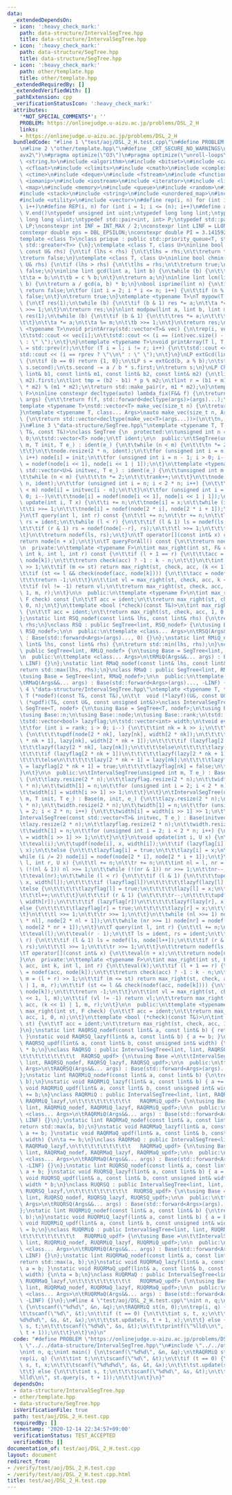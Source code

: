 ```yaml
---
data:
  _extendedDependsOn:
  - icon: ':heavy_check_mark:'
    path: data-structure/IntervalSegTree.hpp
    title: data-structure/IntervalSegTree.hpp
  - icon: ':heavy_check_mark:'
    path: data-structure/SegTree.hpp
    title: data-structure/SegTree.hpp
  - icon: ':heavy_check_mark:'
    path: other/template.hpp
    title: other/template.hpp
  _extendedRequiredBy: []
  _extendedVerifiedWith: []
  _pathExtension: cpp
  _verificationStatusIcon: ':heavy_check_mark:'
  attributes:
    '*NOT_SPECIAL_COMMENTS*': ''
    PROBLEM: https://onlinejudge.u-aizu.ac.jp/problems/DSL_2_H
    links:
    - https://onlinejudge.u-aizu.ac.jp/problems/DSL_2_H
  bundledCode: "#line 1 \"test/aoj/DSL_2_H.test.cpp\"\n#define PROBLEM \"https://onlinejudge.u-aizu.ac.jp/problems/DSL_2_H\"\
    \n#line 2 \"other/template.hpp\"\n#define _CRT_SECURE_NO_WARNINGS\n#pragma target(\"\
    avx2\")\n#pragma optimize(\"O3\")\n#pragma optimize(\"unroll-loops\")\n#include\
    \ <string.h>\n#include <algorithm>\n#include <bitset>\n#include <cassert>\n#include\
    \ <cfloat>\n#include <climits>\n#include <cmath>\n#include <complex>\n#include\
    \ <ctime>\n#include <deque>\n#include <fstream>\n#include <functional>\n#include\
    \ <iomanip>\n#include <iostream>\n#include <iterator>\n#include <list>\n#include\
    \ <map>\n#include <memory>\n#include <queue>\n#include <random>\n#include <set>\n\
    #include <stack>\n#include <string>\n#include <unordered_map>\n#include <unordered_set>\n\
    #include <utility>\n#include <vector>\n#define rep(i, n) for (int i = 0; i < (n);\
    \ i++)\n#define REP(i, n) for (int i = 1; i <= (n); i++)\n#define all(V) V.begin(),\
    \ V.end()\ntypedef unsigned int uint;\ntypedef long long lint;\ntypedef unsigned\
    \ long long ulint;\ntypedef std::pair<int, int> P;\ntypedef std::pair<lint, lint>\
    \ LP;\nconstexpr int INF = INT_MAX / 2;\nconstexpr lint LINF = LLONG_MAX / 2;\n\
    constexpr double eps = DBL_EPSILON;\nconstexpr double PI = 3.141592653589793238462643383279;\n\
    template <class T>\nclass prique : public std::priority_queue<T, std::vector<T>,\
    \ std::greater<T>> {\n};\ntemplate <class T, class U>\ninline bool chmax(T& lhs,\
    \ const U& rhs) {\n\tif (lhs < rhs) {\n\t\tlhs = rhs;\n\t\treturn true;\n\t}\n\
    \treturn false;\n}\ntemplate <class T, class U>\ninline bool chmin(T& lhs, const\
    \ U& rhs) {\n\tif (lhs > rhs) {\n\t\tlhs = rhs;\n\t\treturn true;\n\t}\n\treturn\
    \ false;\n}\ninline lint gcd(lint a, lint b) {\n\twhile (b) {\n\t\tlint c = a;\n\
    \t\ta = b;\n\t\tb = c % b;\n\t}\n\treturn a;\n}\ninline lint lcm(lint a, lint\
    \ b) {\n\treturn a / gcd(a, b) * b;\n}\nbool isprime(lint n) {\n\tif (n == 1)\
    \ return false;\n\tfor (int i = 2; i * i <= n; i++) {\n\t\tif (n % i == 0) return\
    \ false;\n\t}\n\treturn true;\n}\ntemplate <typename T>\nT mypow(T a, lint b)\
    \ {\n\tT res(1);\n\twhile (b) {\n\t\tif (b & 1) res *= a;\n\t\ta *= a;\n\t\tb\
    \ >>= 1;\n\t}\n\treturn res;\n}\nlint modpow(lint a, lint b, lint m) {\n\tlint\
    \ res(1);\n\twhile (b) {\n\t\tif (b & 1) {\n\t\t\tres *= a;\n\t\t\tres %= m;\n\
    \t\t}\n\t\ta *= a;\n\t\ta %= m;\n\t\tb >>= 1;\n\t}\n\treturn res;\n}\ntemplate\
    \ <typename T>\nvoid printArray(std::vector<T>& vec) {\n\trep(i, vec.size()) {\n\
    \t\tstd::cout << vec[i];\n\t\tstd::cout << (i == (int)vec.size() - 1 ? \"\\n\"\
    \ : \" \");\n\t}\n}\ntemplate <typename T>\nvoid printArray(T l, T r) {\n\tT rprev\
    \ = std::prev(r);\n\tfor (T i = l; i != r; i++) {\n\t\tstd::cout << *i;\n\t\t\
    std::cout << (i == rprev ? \"\\n\" : \" \");\n\t}\n}\nLP extGcd(lint a, lint b)\
    \ {\n\tif (b == 0) return {1, 0};\n\tLP s = extGcd(b, a % b);\n\tstd::swap(s.first,\
    \ s.second);\n\ts.second -= a / b * s.first;\n\treturn s;\n}\nLP ChineseRem(const\
    \ lint& b1, const lint& m1, const lint& b2, const lint& m2) {\n\tlint p = extGcd(m1,\
    \ m2).first;\n\tlint tmp = (b2 - b1) * p % m2;\n\tlint r = (b1 + m1 * tmp + m1\
    \ * m2) % (m1 * m2);\n\treturn std::make_pair(r, m1 * m2);\n}\ntemplate <typename\
    \ F>\ninline constexpr decltype(auto) lambda_fix(F&& f) {\n\treturn [f = std::forward<F>(f)](auto&&...\
    \ args) {\n\t\treturn f(f, std::forward<decltype(args)>(args)...);\n\t};\n}\n\
    template <typename T>\nstd::vector<T> make_vec(size_t n) {\n\treturn std::vector<T>(n);\n\
    }\ntemplate <typename T, class... Args>\nauto make_vec(size_t n, Args&&... args)\
    \ {\n\treturn std::vector<decltype(make_vec<T>(args...))>(\n\t\tn, make_vec<T>(std::forward<Args>(args)...));\n\
    }\n#line 3 \"data-structure/SegTree.hpp\"\ntemplate <typename T, T (*nodef)(const\
    \ T&, const T&)>\nclass SegTree {\n  protected:\n\tunsigned int n = 1, rank =\
    \ 0;\n\tstd::vector<T> node;\n\tT ident;\n\n  public:\n\tSegTree(unsigned int\
    \ m, T init, T e_) : ident(e_) {\n\t\twhile (n < m) {\n\t\t\tn *= 2;\n\t\t\trank++;\n\
    \t\t}\n\t\tnode.resize(2 * n, ident);\n\t\tfor (unsigned int i = n; i < 2 * n;\
    \ i++) node[i] = init;\n\t\tfor (unsigned int i = n - 1; i > 0; i--)\n\t\t\tnode[i]\
    \ = nodef(node[i << 1], node[i << 1 | 1]);\n\t}\n\ttemplate <typename U>\n\tSegTree(const\
    \ std::vector<U>& initvec, T e_) : ident(e_) {\n\t\tunsigned int m = initvec.size();\n\
    \t\twhile (n < m) {\n\t\t\tn *= 2;\n\t\t\trank++;\n\t\t}\n\t\tnode.resize(2 *\
    \ n, ident);\n\t\tfor (unsigned int i = n; i < 2 * n; i++) {\n\t\t\tif (i - n\
    \ < m) node[i] = initvec[i - n];\n\t\t}\n\t\tfor (unsigned int i = n - 1; i >\
    \ 0; i--)\n\t\t\tnode[i] = nodef(node[i << 1], node[i << 1 | 1]);\n\t}\n\tvoid\
    \ update(int i, T x) {\n\t\ti += n;\n\t\tnode[i] = x;\n\t\twhile (i != 1) {\n\t\
    \t\ti >>= 1;\n\t\t\tnode[i] = nodef(node[2 * i], node[2 * i + 1]);\n\t\t}\n\t\
    }\n\tT query(int l, int r) const {\n\t\tl += n;\n\t\tr += n;\n\t\tT ls = ident,\
    \ rs = ident;\n\t\twhile (l < r) {\n\t\t\tif (l & 1) ls = nodef(ls, node[l++]);\n\
    \t\t\tif (r & 1) rs = nodef(node[--r], rs);\n\t\t\tl >>= 1;\n\t\t\tr >>= 1;\n\t\
    \t}\n\t\treturn nodef(ls, rs);\n\t}\n\tT operator[](const int& x) const {\n\t\t\
    return node[n + x];\n\t}\n\tT queryForAll() const {\n\t\treturn node[1];\n\t}\n\
    \n  private:\n\ttemplate <typename F>\n\tint max_right(int st, F& check, T& acc,\
    \ int k, int l, int r) const {\n\t\tif (l + 1 == r) {\n\t\t\tacc = nodef(acc,\
    \ node[k]);\n\t\t\treturn check(acc) ? -1 : k - n;\n\t\t}\n\t\tint m = (l + r)\
    \ >> 1;\n\t\tif (m <= st) return max_right(st, check, acc, (k << 1) | 1, m, r);\n\
    \t\tif (st <= l && check(nodef(acc, node[k]))) {\n\t\t\tacc = nodef(acc, node[k]);\n\
    \t\t\treturn -1;\n\t\t}\n\t\tint vl = max_right(st, check, acc, k << 1, l, m);\n\
    \t\tif (vl != -1) return vl;\n\t\treturn max_right(st, check, acc, (k << 1) |\
    \ 1, m, r);\n\t}\n\n  public:\n\ttemplate <typename F>\n\tint max_right(int st,\
    \ F check) const {\n\t\tT acc = ident;\n\t\treturn max_right(st, check, acc, 1,\
    \ 0, n);\n\t}\n\ttemplate <bool (*check)(const T&)>\n\tint max_right(int st) const\
    \ {\n\t\tT acc = ident;\n\t\treturn max_right(st, check, acc, 1, 0, n);\n\t}\n\
    };\nstatic lint RSQ_nodef(const lint& lhs, const lint& rhs) {\n\treturn lhs +\
    \ rhs;\n}\nclass RSQ : public SegTree<lint, RSQ_nodef> {\n\tusing Base = SegTree<lint,\
    \ RSQ_nodef>;\n\n  public:\n\ttemplate <class... Args>\n\tRSQ(Args&&... args)\
    \ : Base(std::forward<Args>(args)..., 0) {}\n};\nstatic lint RMiQ_nodef(const\
    \ lint& lhs, const lint& rhs) {\n\treturn std::min(lhs, rhs);\n}\nclass RMiQ :\
    \ public SegTree<lint, RMiQ_nodef> {\n\tusing Base = SegTree<lint, RMiQ_nodef>;\n\
    \n  public:\n\ttemplate <class... Args>\n\tRMiQ(Args&&... args) : Base(std::forward<Args>(args)...,\
    \ LINF) {}\n};\nstatic lint RMaQ_nodef(const lint& lhs, const lint& rhs) {\n\t\
    return std::max(lhs, rhs);\n}\nclass RMaQ : public SegTree<lint, RMaQ_nodef> {\n\
    \tusing Base = SegTree<lint, RMaQ_nodef>;\n\n  public:\n\ttemplate <class... Args>\n\
    \tRMaQ(Args&&... args) : Base(std::forward<Args>(args)..., -LINF) {}\n};\n#line\
    \ 4 \"data-structure/IntervalSegTree.hpp\"\ntemplate <typename T, typename U,\
    \ T (*nodef)(const T&, const T&),\n\t\t  void (*lazyf)(U&, const U&),\n\t\t  void\
    \ (*updf)(T&, const U&, const unsigned int&)>\nclass IntervalSegTree : public\
    \ SegTree<T, nodef> {\n\tusing Base = SegTree<T, nodef>;\n\tusing Base::ident;\n\
    \tusing Base::n;\n\tusing Base::node;\n\tusing Base::rank;\n\tstd::vector<U> lazy;\n\
    \tstd::vector<bool> lazyflag;\n\tstd::vector<int> width;\n\tvoid eval(int k) {\n\
    \t\tfor (int i = rank; i > 0; i--) {\n\t\t\tint nk = k >> i;\n\t\t\tif (lazyflag[nk])\
    \ {\n\t\t\t\tupdf(node[2 * nk], lazy[nk], width[2 * nk]);\n\t\t\t\tupdf(node[2\
    \ * nk + 1], lazy[nk], width[2 * nk + 1]);\n\t\t\t\tif (lazyflag[2 * nk])\n\t\t\
    \t\t\tlazyf(lazy[2 * nk], lazy[nk]);\n\t\t\t\telse\n\t\t\t\t\tlazy[2 * nk] = lazy[nk];\n\
    \t\t\t\tif (lazyflag[2 * nk + 1])\n\t\t\t\t\tlazyf(lazy[2 * nk + 1], lazy[nk]);\n\
    \t\t\t\telse\n\t\t\t\t\tlazy[2 * nk + 1] = lazy[nk];\n\t\t\t\tlazyflag[2 * nk]\
    \ = lazyflag[2 * nk + 1] = true;\n\t\t\t\tlazyflag[nk] = false;\n\t\t\t}\n\t\t\
    }\n\t}\n\n  public:\n\tIntervalSegTree(unsigned int m, T e_) : Base(m, T(), e_)\
    \ {\n\t\tlazy.resize(2 * n);\n\t\tlazyflag.resize(2 * n);\n\t\twidth.resize(2\
    \ * n);\n\t\twidth[1] = n;\n\t\tfor (unsigned int i = 2; i < 2 * n; i++) {\n\t\
    \t\twidth[i] = width[i >> 1] >> 1;\n\t\t}\n\t}\n\tIntervalSegTree(unsigned int\
    \ m, T init, T e_) : Base(m, init, e_) {\n\t\tlazy.resize(2 * n);\n\t\tlazyflag.resize(2\
    \ * n);\n\t\twidth.resize(2 * n);\n\t\twidth[1] = n;\n\t\tfor (unsigned int i\
    \ = 2; i < 2 * n; i++) {\n\t\t\twidth[i] = width[i >> 1] >> 1;\n\t\t}\n\t}\n\t\
    IntervalSegTree(const std::vector<T>& initvec, T e_) : Base(initvec, e_) {\n\t\
    \tlazy.resize(2 * n);\n\t\tlazyflag.resize(2 * n);\n\t\twidth.resize(2 * n);\n\
    \t\twidth[1] = n;\n\t\tfor (unsigned int i = 2; i < 2 * n; i++) {\n\t\t\twidth[i]\
    \ = width[i >> 1] >> 1;\n\t\t}\n\t}\n\tvoid update(int i, U x) {\n\t\ti += n;\n\
    \t\teval(i);\n\t\tupdf(node[i], x, width[i]);\n\t\tif (lazyflag[i])\n\t\t\tlazyf(lazy[i],\
    \ x);\n\t\telse {\n\t\t\tlazyflag[i] = true;\n\t\t\tlazy[i] = x;\n\t\t}\n\t\t\
    while (i /= 2) node[i] = nodef(node[2 * i], node[2 * i + 1]);\n\t}\n\tvoid update(int\
    \ l, int r, U x) {\n\t\tl += n;\n\t\tr += n;\n\t\tint nl = l, nr = r;\n\t\twhile\
    \ (!(nl & 1)) nl >>= 1;\n\t\twhile (!(nr & 1)) nr >>= 1;\n\t\tnr--;\n\t\teval(nl);\n\
    \t\teval(nr);\n\t\twhile (l < r) {\n\t\t\tif (l & 1) {\n\t\t\t\tupdf(node[l],\
    \ x, width[l]);\n\t\t\t\tif (lazyflag[l])\n\t\t\t\t\tlazyf(lazy[l], x);\n\t\t\t\
    \telse {\n\t\t\t\t\tlazyflag[l] = true;\n\t\t\t\t\tlazy[l] = x;\n\t\t\t\t}\n\t\
    \t\t\tl++;\n\t\t\t}\n\t\t\tif (r & 1) {\n\t\t\t\tr--;\n\t\t\t\tupdf(node[r], x,\
    \ width[r]);\n\t\t\t\tif (lazyflag[r])\n\t\t\t\t\tlazyf(lazy[r], x);\n\t\t\t\t\
    else {\n\t\t\t\t\tlazyflag[r] = true;\n\t\t\t\t\tlazy[r] = x;\n\t\t\t\t}\n\t\t\
    \t}\n\t\t\tl >>= 1;\n\t\t\tr >>= 1;\n\t\t}\n\t\twhile (nl >>= 1) node[nl] = nodef(node[2\
    \ * nl], node[2 * nl + 1]);\n\t\twhile (nr >>= 1) node[nr] = nodef(node[2 * nr],\
    \ node[2 * nr + 1]);\n\t}\n\tT query(int l, int r) {\n\t\tl += n;\n\t\tr += n;\n\
    \t\teval(l);\n\t\teval(r - 1);\n\t\tT ls = ident, rs = ident;\n\t\twhile (l <\
    \ r) {\n\t\t\tif (l & 1) ls = nodef(ls, node[l++]);\n\t\t\tif (r & 1) rs = nodef(node[--r],\
    \ rs);\n\t\t\tl >>= 1;\n\t\t\tr >>= 1;\n\t\t}\n\t\treturn nodef(ls, rs);\n\t}\n\
    \tT operator[](const int& x) {\n\t\teval(n + x);\n\t\treturn node[n + x];\n\t\
    }\n\n  private:\n\ttemplate <typename F>\n\tint max_right(int st, F& check, T&\
    \ acc, int k, int l, int r) {\n\t\teval(k);\n\t\tif (l + 1 == r) {\n\t\t\tacc\
    \ = nodef(acc, node[k]);\n\t\t\treturn check(acc) ? -1 : k - n;\n\t\t}\n\t\tint\
    \ m = (l + r) >> 1;\n\t\tif (m <= st) return max_right(st, check, acc, (k << 1)\
    \ | 1, m, r);\n\t\tif (st <= l && check(nodef(acc, node[k]))) {\n\t\t\tacc = nodef(acc,\
    \ node[k]);\n\t\t\treturn -1;\n\t\t}\n\t\tint vl = max_right(st, check, acc, k\
    \ << 1, l, m);\n\t\tif (vl != -1) return vl;\n\t\treturn max_right(st, check,\
    \ acc, (k << 1) | 1, m, r);\n\t}\n\n  public:\n\ttemplate <typename F>\n\tint\
    \ max_right(int st, F check) {\n\t\tT acc = ident;\n\t\treturn max_right(st, check,\
    \ acc, 1, 0, n);\n\t}\n\ttemplate <bool (*check)(const T&)>\n\tint max_right(int\
    \ st) {\n\t\tT acc = ident;\n\t\treturn max_right(st, check, acc, 1, 0, n);\n\t\
    }\n};\nstatic lint RAQRSQ_nodef(const lint& a, const lint& b) { return a + b;\
    \ }\nstatic void RAQRSQ_lazyf(lint& a, const lint& b) { a += b; }\nstatic void\
    \ RAQRSQ_updf(lint& a, const lint& b, const unsigned int& width) {\n\ta += width\
    \ * b;\n}\nclass RAQRSQ : public IntervalSegTree<lint, lint, RAQRSQ_nodef, RAQRSQ_lazyf,\n\
    \t\t\t\t\t\t\t\t\t  RAQRSQ_updf> {\n\tusing Base =\n\t\tIntervalSegTree<lint,\
    \ lint, RAQRSQ_nodef, RAQRSQ_lazyf, RAQRSQ_updf>;\n\n  public:\n\ttemplate <class...\
    \ Args>\n\tRAQRSQ(Args&&... args) : Base(std::forward<Args>(args)..., 0) {}\n\
    };\nstatic lint RAQRMiQ_nodef(const lint& a, const lint& b) {\n\treturn std::min(a,\
    \ b);\n}\nstatic void RAQRMiQ_lazyf(lint& a, const lint& b) { a += b; }\nstatic\
    \ void RAQRMiQ_updf(lint& a, const lint& b, const unsigned int& width) {\n\ta\
    \ += b;\n}\nclass RAQRMiQ : public IntervalSegTree<lint, lint, RAQRMiQ_nodef,\
    \ RAQRMiQ_lazyf,\n\t\t\t\t\t\t\t\t\t   RAQRMiQ_updf> {\n\tusing Base =\n\t\tIntervalSegTree<lint,\
    \ lint, RAQRMiQ_nodef, RAQRMiQ_lazyf, RAQRMiQ_updf>;\n\n  public:\n\ttemplate\
    \ <class... Args>\n\tRAQRMiQ(Args&&... args) : Base(std::forward<Args>(args)...,\
    \ LINF) {}\n};\nstatic lint RAQRMaQ_nodef(const lint& a, const lint& b) {\n\t\
    return std::max(a, b);\n}\nstatic void RAQRMaQ_lazyf(lint& a, const lint& b) {\
    \ a += b; }\nstatic void RAQRMaQ_updf(lint& a, const lint& b, const unsigned int&\
    \ width) {\n\ta += b;\n}\nclass RAQRMaQ : public IntervalSegTree<lint, lint, RAQRMaQ_nodef,\
    \ RAQRMaQ_lazyf,\n\t\t\t\t\t\t\t\t\t   RAQRMaQ_updf> {\n\tusing Base =\n\t\tIntervalSegTree<lint,\
    \ lint, RAQRMaQ_nodef, RAQRMaQ_lazyf, RAQRMaQ_updf>;\n\n  public:\n\ttemplate\
    \ <class... Args>\n\tRAQRMaQ(Args&&... args) : Base(std::forward<Args>(args)...,\
    \ -LINF) {}\n};\nstatic lint RUQRSQ_nodef(const lint& a, const lint& b) { return\
    \ a + b; }\nstatic void RUQRSQ_lazyf(lint& a, const lint& b) { a = b; }\nstatic\
    \ void RUQRSQ_updf(lint& a, const lint& b, const unsigned int& width) {\n\ta =\
    \ width * b;\n}\nclass RUQRSQ : public IntervalSegTree<lint, lint, RUQRSQ_nodef,\
    \ RUQRSQ_lazyf,\n\t\t\t\t\t\t\t\t\t  RUQRSQ_updf> {\n\tusing Base =\n\t\tIntervalSegTree<lint,\
    \ lint, RUQRSQ_nodef, RUQRSQ_lazyf, RUQRSQ_updf>;\n\n  public:\n\ttemplate <class...\
    \ Args>\n\tRUQRSQ(Args&&... args) : Base(std::forward<Args>(args)..., 0) {}\n\
    };\nstatic lint RUQRMiQ_nodef(const lint& a, const lint& b) {\n\treturn std::min(a,\
    \ b);\n}\nstatic void RUQRMiQ_lazyf(lint& a, const lint& b) { a = b; }\nstatic\
    \ void RUQRMiQ_updf(lint& a, const lint& b, const unsigned int& width) {\n\ta\
    \ = b;\n}\nclass RUQRMiQ : public IntervalSegTree<lint, lint, RUQRMiQ_nodef, RUQRMiQ_lazyf,\n\
    \t\t\t\t\t\t\t\t\t   RUQRMiQ_updf> {\n\tusing Base =\n\t\tIntervalSegTree<lint,\
    \ lint, RUQRMiQ_nodef, RUQRMiQ_lazyf, RUQRMiQ_updf>;\n\n  public:\n\ttemplate\
    \ <class... Args>\n\tRUQRMiQ(Args&&... args) : Base(std::forward<Args>(args)...,\
    \ LINF) {}\n};\nstatic lint RUQRMaQ_nodef(const lint& a, const lint& b) {\n\t\
    return std::max(a, b);\n}\nstatic void RUQRMaQ_lazyf(lint& a, const lint& b) {\
    \ a = b; }\nstatic void RUQRMaQ_updf(lint& a, const lint& b, const unsigned int&\
    \ width) {\n\ta = b;\n}\nclass RUQRMaQ : public IntervalSegTree<lint, lint, RUQRMaQ_nodef,\
    \ RUQRMaQ_lazyf,\n\t\t\t\t\t\t\t\t\t   RUQRMaQ_updf> {\n\tusing Base =\n\t\tIntervalSegTree<lint,\
    \ lint, RUQRMaQ_nodef, RUQRMaQ_lazyf, RUQRMaQ_updf>;\n\n  public:\n\ttemplate\
    \ <class... Args>\n\tRUQRMaQ(Args&&... args) : Base(std::forward<Args>(args)...,\
    \ -LINF) {}\n};\n#line 4 \"test/aoj/DSL_2_H.test.cpp\"\nint n, q;\nint main()\
    \ {\n\tscanf(\"%d%d\", &n, &q);\n\tRAQRMiQ st(n, 0);\n\trep(i, q) {\n\t\tint t;\n\
    \t\tscanf(\"%d\", &t);\n\t\tif (t == 0) {\n\t\t\tint s, t, x;\n\t\t\tscanf(\"\
    %d%d%d\", &s, &t, &x);\n\t\t\tst.update(s, t + 1, x);\n\t\t} else {\n\t\t\tint\
    \ s, t;\n\t\t\tscanf(\"%d%d\", &s, &t);\n\t\t\tprintf(\"%lld\\n\", st.query(s,\
    \ t + 1));\n\t\t}\n\t}\n}\n"
  code: "#define PROBLEM \"https://onlinejudge.u-aizu.ac.jp/problems/DSL_2_H\"\n#include\
    \ \"../../data-structure/IntervalSegTree.hpp\"\n#include \"../../other/template.hpp\"\
    \nint n, q;\nint main() {\n\tscanf(\"%d%d\", &n, &q);\n\tRAQRMiQ st(n, 0);\n\t\
    rep(i, q) {\n\t\tint t;\n\t\tscanf(\"%d\", &t);\n\t\tif (t == 0) {\n\t\t\tint\
    \ s, t, x;\n\t\t\tscanf(\"%d%d%d\", &s, &t, &x);\n\t\t\tst.update(s, t + 1, x);\n\
    \t\t} else {\n\t\t\tint s, t;\n\t\t\tscanf(\"%d%d\", &s, &t);\n\t\t\tprintf(\"\
    %lld\\n\", st.query(s, t + 1));\n\t\t}\n\t}\n}"
  dependsOn:
  - data-structure/IntervalSegTree.hpp
  - other/template.hpp
  - data-structure/SegTree.hpp
  isVerificationFile: true
  path: test/aoj/DSL_2_H.test.cpp
  requiredBy: []
  timestamp: '2020-12-14 22:34:57+09:00'
  verificationStatus: TEST_ACCEPTED
  verifiedWith: []
documentation_of: test/aoj/DSL_2_H.test.cpp
layout: document
redirect_from:
- /verify/test/aoj/DSL_2_H.test.cpp
- /verify/test/aoj/DSL_2_H.test.cpp.html
title: test/aoj/DSL_2_H.test.cpp
---
```

